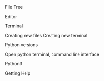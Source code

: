 File Tree

Editor

Terminal



Creating new files
Creating new terminal

Python versions

Open python terminal, command line interface

Python3


Getting Help








